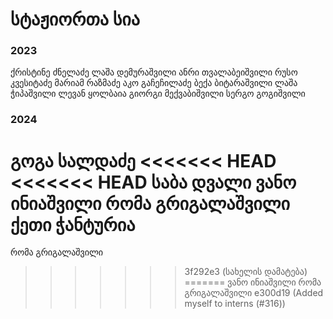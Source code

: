 # სტაჟიორთა სია

### 2023

ქრისტინე ძნელაძე
ლაშა დემურაშვილი
ანრი თვალაბეიშვილი
რუსო კვესიტაძე
მარიამ რაზმაძე
აკო გაჩეჩილაძე
ბექა ბიტარაშვილი
ლაშა ჭიპაშვილი
ლევან ყოლბაია
გიორგი მექვაბიშვილი
სერგო გოგიშვილი

### 2024
გოგა სალდაძე
<<<<<<< HEAD
<<<<<<< HEAD
საბა დვალი
ვანო ინიაშვილი
რომა გრიგალაშვილი
ქეთი ჭანტურია
=======
რომა გრიგალაშვილი
>>>>>>> 3f292e3 (სახელის დამატება)
=======
ვანო ინიაშვილი
რომა გრიგალაშვილი
>>>>>>> e300d19 (Added myself to interns (#316))
